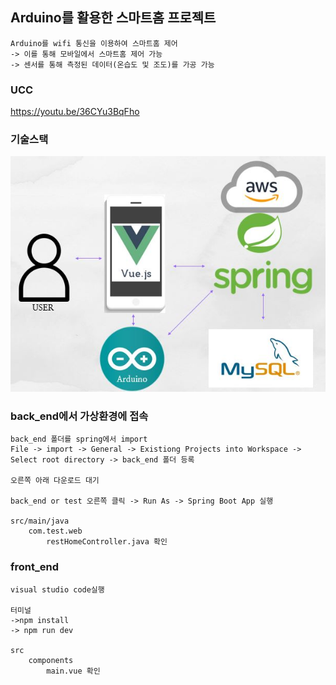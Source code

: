 ## Arduino를 활용한 스마트홈 프로젝트
    Arduino를 wifi 통신을 이용하여 스마트홈 제어  
    -> 이를 통해 모바일에서 스마트홈 제어 가능  
    -> 센서를 통해 측정된 데이터(온습도 및 조도)를 가공 가능  

### UCC
https://youtu.be/36CYu3BqFho

### 기술스택
![Alt text](/img/기술스택.JPG)

### back_end에서 가상환경에 접속 

    back_end 폴더를 spring에서 import 
    File -> import -> General -> Existiong Projects into Workspace -> 
    Select root directory -> back_end 폴더 등록
    
    오른쪽 아래 다운로드 대기
    
    back_end or test 오른쪽 클릭 -> Run As -> Spring Boot App 실행
    
    src/main/java
        com.test.web
            restHomeController.java 확인

### front_end 

    visual studio code실행
    
    터미널
    ->npm install
    -> npm run dev
        
    src
        components
            main.vue 확인


